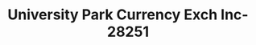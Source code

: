 ---
f_zip-code: 60466
f_state-code: IL
title: University Park Currency Exch Inc-28251
f_phone: 708-534-8888
f_city-only: Forest
f_address: 6 Towncenter Drive Park Forest
f_location-unique-id: '28251'
slug: university-park-currency-exch-inc-28251
updated-on: '2024-05-30T13:46:58.046Z'
created-on: '2024-05-30T13:36:59.803Z'
published-on: '2024-05-30T13:54:32.469Z'
f_city-state: cms/city/forest-il.md
f_company: cms/company/university-park-currency-exch-inc.md
f_state: cms/state/illinois.md
layout: '[payday-loan].html'
tags: payday-loan
---